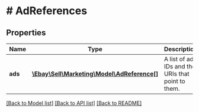 # # AdReferences

## Properties

Name | Type | Description | Notes
------------ | ------------- | ------------- | -------------
**ads** | [**\Ebay\Sell\Marketing\Model\AdReference[]**](AdReference.md) | A list of ad IDs and the URIs that point to them. | [optional]

[[Back to Model list]](../../README.md#models) [[Back to API list]](../../README.md#endpoints) [[Back to README]](../../README.md)
